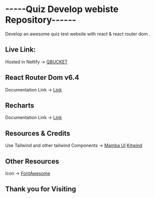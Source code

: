 # -----Quiz Develop webiste Repository------

Develop an awesome quiz test website with react & react router dom .

## Live Link:

Hosted in Netlify -> [QBUCKET](https://qbucket-quiz.netlify.app/)

## React Router Dom v6.4

Documentation Link -> [Link](https://reactrouter.com/en/main/start/overview)

## Recharts

Documentation Link -> [Link](https://recharts.org/en-US/)

## Resources & Credits

Use Tailwind and other tailwind Components ->
[Mamba UI](https://www.mambaui.com/)
[Kitwind](https://kitwind.io/products/kometa/components)

## Other Resources

Icon -> [FontAwesome](https://fontawesome.com/icons)

## Thank you for Visiting
